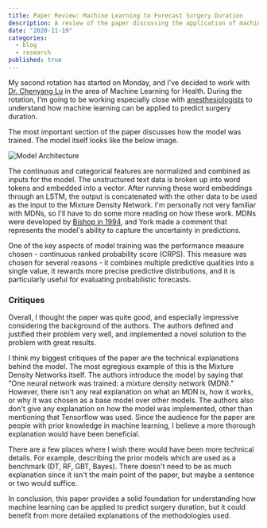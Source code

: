```yaml
---
title: Paper Review: Machine Learning to Forecast Surgery Duration
description: A review of the paper discussing the application of machine learning techniques to predict surgery duration.
date: "2020-11-19"
categories:
  - blog
  - research
published: true
---
```


My second rotation has started on Monday, and I've decided to work with [Dr. Chenyang Lu](https://www.cse.wustl.edu/~lu/) in the area of Machine Learning for Health. During the rotation, I'm going to be working especially close with [anesthesiologists](https://www.asa.org/) to understand how machine learning can be applied to predict surgery duration.

The most important section of the paper discusses how the model was trained. The model itself looks like the below image.

![Model Architecture](https://saumikn.com/wp-content/uploads/2020/11/image-955x1024.png)

The continuous and categorical features are normalized and combined as inputs for the model. The unstructured text data is broken up into word tokens and embedded into a vector. After running these word embeddings through an LSTM, the output is concatenated with the other data to be used as the input to the Mixture Density Network. I'm personally not very familiar with MDNs, so I'll have to do some more reading on how these work. MDNs were developed by [Bishop in 1994](https://publications.aston.ac.uk/id/eprint/373/1/NCRG_94_004.pdf), and York made a comment that represents the model's ability to capture the uncertainty in predictions.

One of the key aspects of model training was the performance measure chosen - continuous ranked probability score (CRPS). This measure was chosen for several reasons - it combines multiple predictive qualities into a single value, it rewards more precise predictive distributions, and it is particularly useful for evaluating probabilistic forecasts.

### Critiques

Overall, I thought the paper was quite good, and especially impressive considering the background of the authors. The authors defined and justified their problem very well, and implemented a novel solution to the problem with great results.

I think my biggest critiques of the paper are the technical explanations behind the model. The most egregious example of this is the Mixture Density Networks itself. The authors introduce the model by saying that "One neural network was trained: a mixture density network (MDN)." However, there isn't any real explanation on what an MDN is, how it works, or why it was chosen as a base model over other models. The authors also don't give any explanation on how the model was implemented, other than mentioning that Tensorflow was used. Since the audience for the paper are people with prior knowledge in machine learning, I believe a more thorough explanation would have been beneficial.

There are a few places where I wish there would have been more technical details. For example, describing the prior models which are used as a benchmark (DT, RF, GBT, Bayes). There doesn't need to be as much explanation since it isn't the main point of the paper, but maybe a sentence or two would suffice.

In conclusion, this paper provides a solid foundation for understanding how machine learning can be applied to predict surgery duration, but it could benefit from more detailed explanations of the methodologies used.
